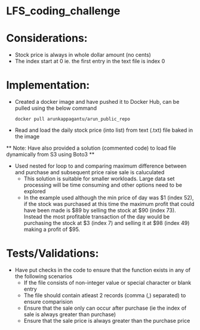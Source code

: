 # LFS_coding_challenge

# Considerations:

- Stock price is always in whole dollar amount (no cents)
- The index start at 0 ie. the first entry in the text file is index 0

# Implementation:

- Created a docker image and have pushed it to Docker Hub, can be pulled using the below command

      docker pull arunkappagantu/arun_public_repo
      
- Read and load the daily stock price (into list) from text (.txt) file baked in the image

**    Note: Have also provided a solution (commented code) to load file dynamically from S3 using Boto3 ** 

- Used nested for loop to and comparing maximum difference between and purchase and subsequent price raise sale is caluculated
    - This solution is suitable for smaller workloads. Large data set processing will be time consuming and other options need to be explored 
    - In the example used although the min price of day was $1 (index 52), if the stock was purchased at this time the maximum profit that could have been made    is $89 by selling the stock at $90 (index 73). Instead the most profitable transaction of the day would be purchasing the stock at $3 (index 7) and selling it at $98 (index 49) making a profit of $95.


# Tests/Validations:

- Have put checks in the code to ensure that the function exists in any of the following scenarios
    - If the file consists of non-integer value or special character or blank entry
    - The file should contain atleast 2 records (comma (,) separated) to ensure comparision
    - Ensure that the sale only can occur after purchase (ie the index of sale is always greater than purchase)
    - Ensure that the sale price is always greater than the purchase price
